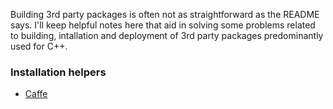 Building 3rd party packages is often not as straightforward as the README says. I'll keep helpful notes here that aid in solving some problems related to building, intallation and deployment of 3rd party packages predominantly used for C++.

### Installation helpers
- [Caffe](caffe_install.md)
